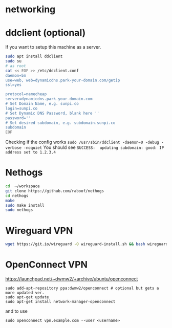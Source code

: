 # networking



# ddclient (optional)
If you want to setup this machine as a server.
```bash
sudo apt install ddclient
sudo su
# as root
cat << EOF >> /etc/ddclient.conf
daemon=5m
use=web, web=dynamicdns.park-your-domain.com/getip
ssl=yes

protocol=namecheap
server=dynamicdns.park-your-domain.com
# Set Domain Name, e.g. sunpi.co
login=sunpi.co
# Set Dynamic DNS Password, blank here ''
password=''
# Set desired subdomain, e.g. subdomain.sunpi.co
subdomain
EOF
```

Checking if the config works
`sudo /usr/sbin/ddclient -daemon=0 -debug -verbose -noquiet`
You should see
`SUCCESS:  updating subdomain: good: IP address set to 1.2.3.4`


# Nethogs
```bash
cd  ~/workspace
git clone https://github.com/raboof/nethogs
cd nethogs
make
sudo make install
sudo nethogs
```


# Wireguard VPN

```bash
wget https://git.io/wireguard -O wireguard-install.sh && bash wireguard-install.sh
```

# OpenConnect VPN

https://launchpad.net/~dwmw2/+archive/ubuntu/openconnect

```
sudo add-apt-repository ppa:dwmw2/openconnect # optional but gets a more updated ver.
sudo apt-get update
sudo apt-get install network-manager-openconnect
```

and to use
```
sudo openconnect vpn.example.com --user <username>
```
